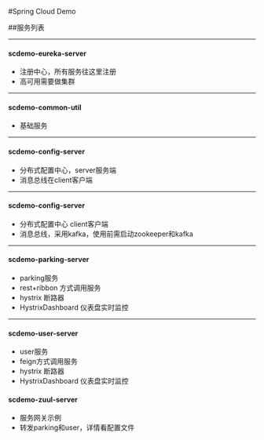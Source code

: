 #Spring Cloud Demo

##服务列表

***
#### scdemo-eureka-server
* 注册中心，所有服务往这里注册
* 高可用需要做集群

***
#### scdemo-common-util
* 基础服务

***
#### scdemo-config-server
* 分布式配置中心，server服务端
* 消息总线在client客户端	
	
***
#### scdemo-config-server
* 分布式配置中心 client客户端
* 消息总线，采用kafka，使用前需启动zookeeper和kafka

***
#### scdemo-parking-server
* parking服务
* rest+ribbon 方式调用服务
* hystrix 断路器
* HystrixDashboard 仪表盘实时监控

***
#### scdemo-user-server
* user服务
* feign方式调用服务
* hystrix 断路器
* HystrixDashboard 仪表盘实时监控

#### scdemo-zuul-server
* 服务网关示例
* 转发parking和user，详情看配置文件